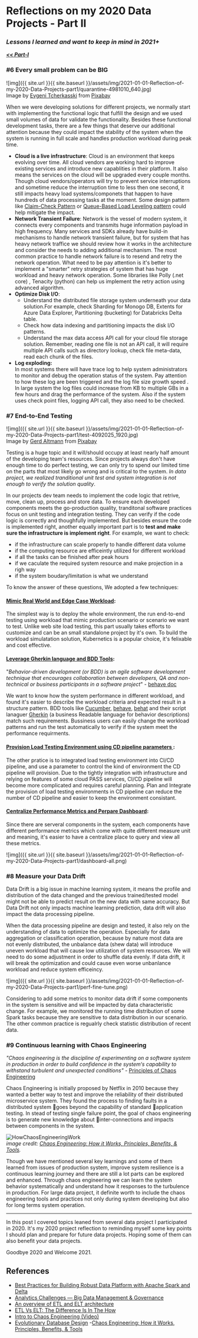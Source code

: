 # Reflections on my 2020 Data Projects  - Part II
###  _Lessons I learned and want to keep in mind in 2021+_

___[<< Part-I](https://herman-wu.github.io/blogs/2021/01/01/Reflection-of-my-2020-Data-Projects-part1.html)___ 

### #6 Every small problem can be BIG

![img]({{ site.url }}{{ site.baseurl }}/assets/img/2021-01-01-Reflection-of-my-2020-Data-Projects-part1/quarantine-4981010_640.jpg)
<br>
Image by <a href="https://pixabay.com/users/evgenit-4930349/?utm_source=link-attribution&amp;utm_medium=referral&amp;utm_campaign=image&amp;utm_content=4981010">Evgeni Tcherkasski</a> from <a href="https://pixabay.com/?utm_source=link-attribution&amp;utm_medium=referral&amp;utm_campaign=image&amp;utm_content=4981010">Pixabay</a>

When we were developing solutions for different projects, we normally start with implementing the functional logic that fulfill the design and we used small volumes of data for validate the functionality. Besides these functional development tasks,  there are a few things that deserve our additional attention because they  could impact the stability of the system when the system is running in full scale and handles production workload during peak time.

- __Cloud is a live infrastructure__: Cloud is an environment that keeps evolving over time. All cloud vendors are working hard to improve existing services and introduce new capablities in their platform. It also means the services on the cloud will be upgraded every couple months. Though cloud vendors/operators will try to prevent service interruptions and sometime reduce the interruption time to less then one second, it still impacts heavy load systems/componets that happen to have hundreds of data processing tasks at the moment. Some design pattern like 
[Claim-Check Pattern](https://docs.microsoft.com/en-us/azure/architecture/patterns/claim-check) or [Queue-Based Load Leveling pattern](https://docs.microsoft.com/en-us/azure/architecture/patterns/queue-based-load-leveling) could help mitigate the impact.  
- __Network Transient Failure__: Network is the vessel of modern system, it connects every components and transmits huge information payload in high frequency. Many services and SDKs already have build-in mechanisms to handle network transient failure, but for system that has heavy network traffice we should review how it works in the architecture and consider the needs to adding additional mechanism. 
The most common practice to handle network failure is to resend and retry the network operation. What need to be pay attention is it's better to implement a "smarter" retry strategies of system that has huge workload and heavy network operation. Some libraries like Polly (.net core) , Tenacity (python) can help us implement the retry action using advanced algorithm. 
- __Optimize Disk I/O__: 
    - Understand the distributed file storage system underneath your data solution.For example, check Sharding for Monogo DB, Extents for Azure Data Explorer, Partitioning (bucketing) for Databricks Delta table.
    -  Check how data indexing and partitioning impacts the disk I/O patterns.
    - Understand the max data access API call for your cloud file storage solution. Remember, reading one file is not an API call, it will require multiple API calls such as directory lookup, check file meta-data, read each chunk of the files. 
- __Log exploding:__  
    In most systems there will have trace log to help system administrators to monitor and debug the operation status of the system. Pay attention to how these log are been triggered and the log file size growth speed . In large system the log files could increase from KB to multiple GBs in a few hours and drag the performance of the system. Also if the system uses check point files, logging API call, they also need to be checked. 


### #7 End-to-End Testing 

![img]({{ site.url }}{{ site.baseurl }}/assets/img/2021-01-01-Reflection-of-my-2020-Data-Projects-part1/test-4092025_1920.jpg)
<br>
Image by <a href="https://pixabay.com/users/geralt-9301/?utm_source=link-attribution&amp;utm_medium=referral&amp;utm_campaign=image&amp;utm_content=4092025">Gerd Altmann</a> from <a href="https://pixabay.com/?utm_source=link-attribution&amp;utm_medium=referral&amp;utm_campaign=image&amp;utm_content=4092025">Pixabay</a>

Testing is a huge topic and it will/should occupy at least nearly half amount of the developing team's resources. Since projects always don't have enough time to do perfect testing, we can only try to spend our limited time on the parts that most likely go wrong and is critical to the system. _In data project, we realized tranditional unit test and system integration is not enough to verify the solution quality_.  

In our projects dev team needs to implement the code logic that retrive, move, clean up,  process and store data. To ensure each developed components meets the go-production quality, tranditonal software practices focus on unit testing and integration testing. They can verify if the code logic is correctly and thoughfully implemented. But besides ensure the code is implemented right, another equally important part is to __test and make sure the infrastructure is implement right__. For example, we want to check:
- if the infrastructure can scale properly to handle different data volume
- if the computing resource are efficeintly utilized for different workload
- if all the tasks can be finished after peak hours
- if we caculate the required system resource and make projection in a righ way  
- if the system boudary/limitation is what we understand 

To know the answer of these questions, We adopted a few techniques: 

####  <u>Mimic Real World and Edge Case Workload</u>: 
The simplest way is to deploy the whole environment, the run end-to-end testing using workload that mimic production scenario or scenario we want to test. Unlike web site load testing, this part usually takes efforts to customize and can be an small standalone project by it's own. To build the workload simulatation solution, Kubernetics is a popular choice, it's felixable and cost effective. 


####  <u>Leverage Gherkin language and BDD Tools</u>: 

"_Behavior-driven development (or BDD) is an agile software development technique that encourages collaboration between developers, QA and non-technical or business participants in a software project_" - [behave doc](https://behave.readthedocs.io/en/stable/philosophy.html)

We want to know how the system performance in different workload, and found it's easier to describe the workload criteria and expected result in a structure pattern. BDD tools like [Cucumber](https://en.wikipedia.org/wiki/Cucumber_(software)), [behave](https://behave.readthedocs.io), [behat](https://docs.behat.org/en/latest/) and their script lanaguer [Gherkin](https://behave.readthedocs.io/en/stable/philosophy.html#the-gherkin-language) (a business Readable language for behavior descriptions) match such requirements. Bussiness users can easily change the workload patterns and run the test automatically to verify if the system meet the performance requirments. 

####  <u>Provision Load Testing Environment using CD pipeline parameters </u>: 
The other pratice is to integrated load testing environment into CI/CD pipeline, and use a parameter to control the kind of environment the CD pipeline will provision. Due to the tightly integration with infrastructure and relying on features of some cloud PASS services, CI/CD pipeline will become more complicated and requires careful planning. Plan and Integrate the provision of  load testing environments in CD pipeline can reduce the number of CD pipeline and easier to keep the environment consistant. 


####  <u>Centralize Performance Metrics and Perpare Dashboard</u>: 
Since there are serveral components in the system, each components have different performance metrics which come with quite different measure unit and meaning, it's easier to have a centralize place to query and view all these metrics. 

![img]({{ site.url }}{{ site.baseurl }}/assets/img/2021-01-01-Reflection-of-my-2020-Data-Projects-part1/dashboard-all.png)


### #8 Measure your Data Drift 

Data Drift is a big issue in machine learning system, it means the profile and distribution of the data changed and the previous trained/tested model might not be able to predict result on the new data with same accuracy. But Data Drift not only impacts machine learning prediction, data drift will also impact the data processing pipeline. 

When the data processing pipeline are design and tested, it also rely on the understanding of data to optimize the operation. Especially for data aggregation or classification operation, because by nature most data are not evenly distributed, the unbalance data (shew data) will introduce uneven workload that will cause low utilization of system resources. We will need to do some adjustment in order to shuffle data evenly. If data drift, it will break the optimization and could cause even worse unbanlance workload and reduce system efficeincy.  

![img]({{ site.url }}{{ site.baseurl }}/assets/img/2021-01-01-Reflection-of-my-2020-Data-Projects-part1/perf-fine-tune.png)

Considering to add some metrics to monitor data drift if some components in the system is sensitive and will be impacted by data characteristic change. For example, we monitored the running time distribution of some Spark tasks because they are sensitive to data distribution in our scenario. The other common practice is regualrly check statistic distribution of recent data. 


### #9 Continuous learning with Chaos Engineering

_"Chaos engineering is the discipline of experimenting on a software system in production in order to build confidence in the system‘s capability to withstand turbulent and unexpected conditions"_ - <u>[Principles of Chaos Engineering](https://principlesofchaos.org)</u>


Chaos Engineering is initially proposed by Netflix in 2010 because they wanted a better way to test and improve the reliability of their distributed microservice system. They found the process to finding faults in a distributed system goes beyond the capability of standard application testing. In stead of testing single failure point, the goal of chaos engineering is to generate new knowledge about inter-connections and impacts between components in the system. 

![HowChaosEngineeringWork](https://phoenixnap.com/blog/wp-content/uploads/2020/10/how-chaos-engineering-works.jpg)
<br>
_image credit: [Chaos Engineering: How it Works, Principles, Benefits, & Tools](https://phoenixnap.com/blog/chaos-engineering)._

Though we have mentioned several key learnings and some of them learned from issues of production system, improve system resilience is a continuous learning journey and there are still a lot parts can be explored and enhanced. Through chaos engineering we can learn the system  behavior systematically and understand how it responses to the turbulence in production.  For large data project, it definite worth to include the chaos engineering tools and practices not only during system developing but also for long terms system operation. 

---


In this post I covered topics leaned from several data project I participated in 2020. It's my 2020 project reflection to reminding myself some key points I should plan and prepare for future data projects. Hoping some of them can also benefit your data projects. 

Goodbye 2020 and Welcome 2021. 





## References
- [Best Practices for Building Robust Data Platform with Apache Spark and Delta](https://databricks.com/session_na20/best-practices-for-building-robust-data-platform-with-apache-spark-and-delta)
- [Analytics Challenges — Big Data Management & Governance](https://medium.com/analytics-vidhya/big-data-management-governance-bce5f72821c1)
- [An overview of ETL and ELT architecture](https://www.sqlshack.com/an-overview-of-etl-and-elt-architecture/)
- [ETL Vs ELT: The Difference Is In The How](https://blog.panoply.io/etl-vs-elt-the-difference-is-in-the-how)
- [Intro to Chaos Engineering (Video)](https://www.youtube.com/watch?v=qHykK5pFRW4)
- [Evolutionary Database Design](https://martinfowler.com/articles/evodb.html#AllDatabaseArtifactsAreVersionControlledWithApplicationCode)
-[Chaos Engineering: How it Works, Principles, Benefits, & Tools
](https://phoenixnap.com/blog/chaos-engineering)
